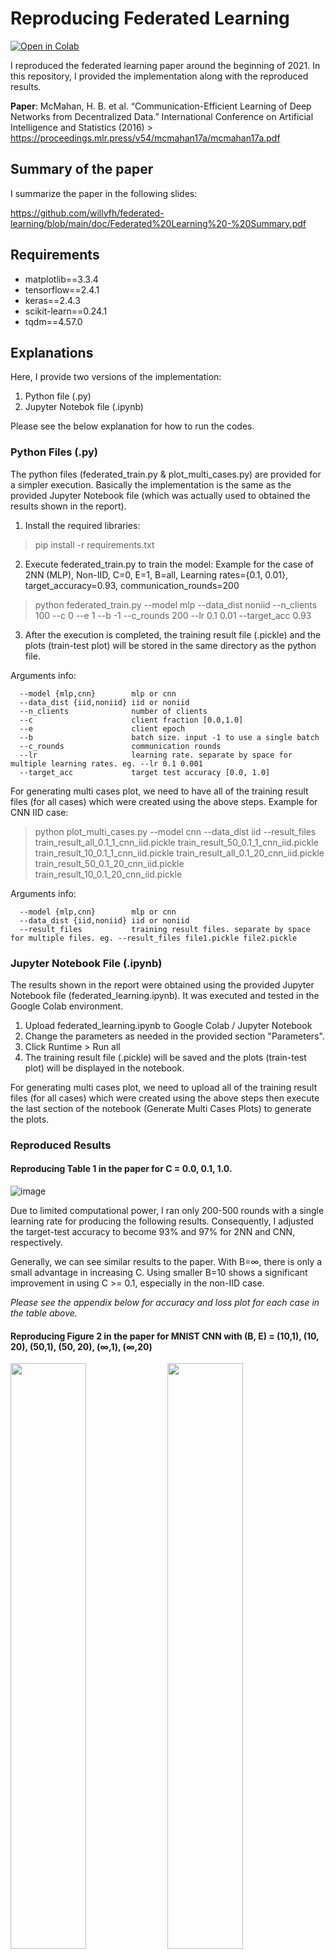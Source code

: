 # Reproducing Federated Learning
[![Open in Colab](https://colab.research.google.com/assets/colab-badge.svg)](https://colab.research.google.com/drive/1ooufYAIuKVGVozLOR_WoQjjCmgAab2_W?usp=sharing)

I reproduced the federated learning paper around the beginning of 2021. In this repository, I provided the implementation along with the reproduced results.

**Paper**: McMahan, H. B. et al. “Communication-Efficient Learning of Deep Networks from Decentralized Data.” International Conference on Artificial Intelligence and Statistics (2016) > https://proceedings.mlr.press/v54/mcmahan17a/mcmahan17a.pdf


## Summary of the paper
I summarize the paper in the following slides:

https://github.com/willyfh/federated-learning/blob/main/doc/Federated%20Learning%20-%20Summary.pdf

## Requirements
- matplotlib==3.3.4
- tensorflow==2.4.1
- keras==2.4.3
- scikit-learn==0.24.1
- tqdm==4.57.0

## Explanations
Here, I provide two versions of the implementation:
1) Python file (.py)
2) Jupyter Notebok file (.ipynb)

Please see the below explanation for how to run the codes.

### Python Files (.py) 
The python files (federated_train.py & plot_multi_cases.py) are provided for a simpler execution.
Basically the implementation is the same as the provided Jupyter Notebook file (which was actually used to obtained the results shown in the report).

1. Install the required libraries:
> pip install -r requirements.txt

2. Execute federated_train.py to train the model:
Example for the case of 2NN (MLP), Non-IID, C=0, E=1, B=all, Learning rates={0.1, 0.01}, target_accuracy=0.93, communication_rounds=200
> python federated_train.py --model mlp --data_dist noniid --n_clients 100 --c 0 --e 1 --b -1 --c_rounds 200 --lr 0.1 0.01 --target_acc 0.93

3. After the execution is completed, the training result file (.pickle) and the plots (train-test plot) will be stored in the same directory as the python file.

Arguments info:
```
  --model {mlp,cnn}        mlp or cnn
  --data_dist {iid,noniid} iid or noniid
  --n_clients              number of clients
  --c                      client fraction [0.0,1.0]
  --e                      client epoch
  --b                      batch size. input -1 to use a single batch
  --c_rounds               communication rounds
  --lr                     learning rate. separate by space for multiple learning rates. eg. --lr 0.1 0.001
  --target_acc             target test accuracy [0.0, 1.0]
```

For generating multi cases plot, we need to have all of the training result files (for all cases) which were created using the above steps.
Example for CNN IID case:
> python plot_multi_cases.py --model cnn --data_dist iid --result_files train_result_all_0.1_1_cnn_iid.pickle train_result_50_0.1_1_cnn_iid.pickle train_result_10_0.1_1_cnn_iid.pickle train_result_all_0.1_20_cnn_iid.pickle train_result_50_0.1_20_cnn_iid.pickle train_result_10_0.1_20_cnn_iid.pickle

Arguments info:
```
  --model {mlp,cnn}        mlp or cnn
  --data_dist {iid,noniid} iid or noniid
  --result_files           training result files. separate by space for multiple files. eg. --result_files file1.pickle file2.pickle
```

### Jupyter Notebook File (.ipynb)
The results shown in the report were obtained using the provided Jupyter Notebook file (federated_learning.ipynb).
It was executed and tested in the Google Colab environment.

1. Upload federated_learning.ipynb to Google Colab / Jupyter Notebook
2. Change the parameters as needed in the provided section "Parameters".
3. Click Runtime > Run all
4. The training result file (.pickle) will be saved and the plots (train-test plot) will be displayed in the notebook.

For generating multi cases plot, we need to upload all of the training result files (for all cases) which were created using the above steps
then execute the last section of the notebook (Generate Multi Cases Plots) to generate the plots.

### Reproduced Results

#### Reproducing Table 1 in the paper for C = 0.0, 0.1, 1.0.
![image](https://user-images.githubusercontent.com/5786636/209909399-7a99b2bb-4fba-431b-9b2f-594d37bb466a.png)

Due to limited computational power, I ran only 200-500 rounds with a single learning rate for producing the following results. Consequently, I adjusted the target-test accuracy to become 93% and 97% for 2NN and CNN, respectively.

Generally, we can see similar results to the paper. With B=∞, there is only a small advantage in increasing C. Using smaller B=10 shows a significant improvement in using C >= 0.1, especially in the non-IID case.

*Please see the appendix below for accuracy and loss plot for each case in the table
above.*

#### Reproducing Figure 2 in the paper for MNIST CNN with (B, E) = (10,1), (10, 20), (50,1), (50, 20), (∞,1), (∞,20)
<p float="left">
  <img src="https://user-images.githubusercontent.com/5786636/209910408-eb33f7d3-9644-4740-b067-7446266bd452.png" width="49%" />
  <img src="https://user-images.githubusercontent.com/5786636/209910456-0ebed79e-10fe-447a-8af4-bb1de2dc48d3.png" width="49%" /> 
</p>

Here, I ran only 200 rounds with a single learning rate for this case due to limited computational power.

Generally, we also can see similar results to the paper. With C=0.1, adding more local updates per round (increase E & decrease B) can produce a significant decrease in communication costs.



#### Appendix
##### 2NN, IID, E=1, B=∞, C=0
![image](https://user-images.githubusercontent.com/5786636/209913681-78f5f903-3448-45b4-96ed-78e6f9010f63.png)

##### 2NN, IID, E=1, B=∞, C=0.1
![image](https://user-images.githubusercontent.com/5786636/209913718-caa4b6a9-dbd4-4f08-8fee-784b97f5041a.png)

##### 2NN, IID, E=1, B=∞, C=1
![image](https://user-images.githubusercontent.com/5786636/209913763-5389974b-c81f-4d0d-8c7d-6d9ea4e9a0c2.png)

##### 2NN, IID, E=1, B=10, C=0
![image](https://user-images.githubusercontent.com/5786636/209912610-cd949812-437e-4c1e-8c12-bd6e09241fd3.png)

##### 2NN, IID, E=1, B=10, C=0.1
![image](https://user-images.githubusercontent.com/5786636/209912648-0bb6b8ac-5c08-459c-8f8c-9ae9cd0e58f4.png)

##### 2NN, IID, E=1, B=10, C=1
![image](https://user-images.githubusercontent.com/5786636/209912869-06825fa9-c0c4-4f0a-92e1-3cb8fc5239a4.png)

##### 2NN, Non-IID, E=1, B=∞, C=0
![image](https://user-images.githubusercontent.com/5786636/209912917-cca2b3c6-a7a8-4226-b734-ca6859083c7d.png)

##### 2NN, Non-IID, E=1, B=∞, C=0.1
![image](https://user-images.githubusercontent.com/5786636/209912973-88316428-deb2-474e-8c4c-e2588433deea.png)

##### 2NN, Non-IID, E=1, B=∞, C=1
![image](https://user-images.githubusercontent.com/5786636/209913014-d47d3d66-45a5-458b-92db-ffaaccb6df43.png)

##### 2NN, Non-IID, E=1, B=10, C=0
![image](https://user-images.githubusercontent.com/5786636/209913049-1975c73d-2946-4071-9c21-950f6ef7df40.png)

##### 2NN, Non-IID, E=1, B=10, C=0.1
![image](https://user-images.githubusercontent.com/5786636/209913092-182c5df1-a5fa-4b5f-baf5-6332cc469d20.png)

##### 2NN, Non-IID, E=1, B=10, C=1
![image](https://user-images.githubusercontent.com/5786636/209913120-e3b94dae-4e8e-45fd-aa5b-c55bbf91e331.png)

##### CNN, IID, E=5, B=∞, C=0
![image](https://user-images.githubusercontent.com/5786636/209913153-677210e7-7ec3-41b4-b279-c3b1188227d4.png)

##### CNN, IID, E=5, B=∞, C=0.1
![image](https://user-images.githubusercontent.com/5786636/209913201-89483a86-191e-4c7f-97ad-def49430463a.png)

##### CNN, IID, E=5, B=∞, C=1
![image](https://user-images.githubusercontent.com/5786636/209913235-201a2e8a-b40f-4ce3-aaeb-fd6f1fa0d4c9.png)

##### CNN, IID, E=5, B=10, C=0
![image](https://user-images.githubusercontent.com/5786636/209913261-44129819-f1cb-4bc9-adb7-da402e7ad26f.png)

##### CNN, IID, E=5, B=10, C=0.1
![image](https://user-images.githubusercontent.com/5786636/209913305-4e1119c7-0456-4016-8778-f2d8a8b194dd.png)

##### CNN, IID, E=5, B=10, C=1
![image](https://user-images.githubusercontent.com/5786636/209913334-26c0d718-bde5-4bae-8ee0-59aa21f70e2d.png)

##### CNN, Non-IID, E=5, B=∞, C=0
![image](https://user-images.githubusercontent.com/5786636/209913383-5d52525e-7188-4fd8-85e8-343d92ac96d3.png)

##### CNN, Non-IID, E=5, B=∞, C=0.1
![image](https://user-images.githubusercontent.com/5786636/209913410-ca63576f-cb75-499b-b68d-c5da03fea1bd.png)

##### CNN, Non-IID, E=5, B=∞, C=1
![image](https://user-images.githubusercontent.com/5786636/209913458-0080ab53-bf70-4260-b5b9-67a16c3f86b4.png)

##### CNN, Non-IID, E=5, B=10, C=0
![image](https://user-images.githubusercontent.com/5786636/209913543-2e31640b-3815-4fba-a8f8-28696c6b98dc.png)

##### CNN, Non-IID, E=5, B=10, C=0.1
![image](https://user-images.githubusercontent.com/5786636/209913590-61737c2b-1b87-41b7-a5e3-0a85899ab155.png)

##### CNN, Non-IID, E=5, B=10, C=1
![image](https://user-images.githubusercontent.com/5786636/209913610-31cdab99-c615-498d-9e07-762e8d43347c.png)
